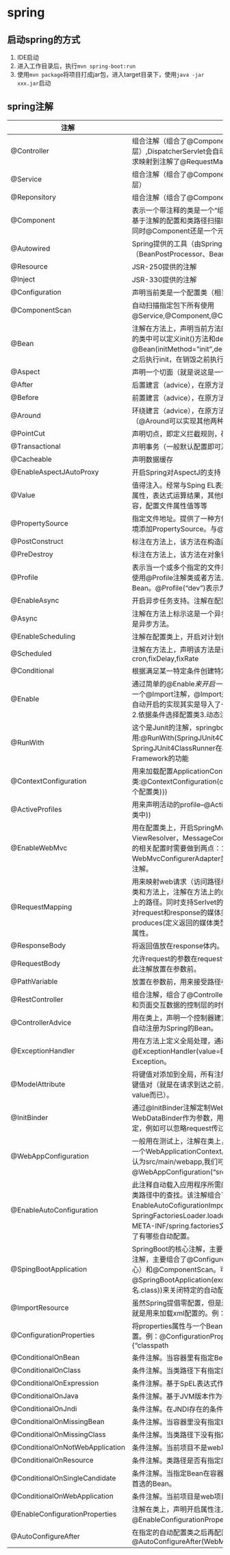 # spring

## 启动spring的方式

1. IDE启动
2. 进入工作目录后，执行`mvn spring-boot:run`
3. 使用`mvn package`将项目打成jar包，进入target目录下，使用`java -jar xxx.jar`启动

## spring注解

|  注解  |  解释  |
|--------|--------|
|  @Controller  |  组合注解（组合了@Component注解），应用在MVC层（控制层）,DispatcherServlet会自动扫描注解了此注解的类，然后将web请求映射到注解了@RequestMapping的方法上。  |
|  @Service  |  组合注解（组合了@Component注解），应用在service层（业务逻辑层）  |
|  @Reponsitory  |  组合注解（组合了@Component注解），应用在dao层（数据访问层）  |
|  @Component  |  表示一个带注释的类是一个“组件”，成为Spring管理的Bean。当使用基于注解的配置和类路径扫描时，这些类被视为自动检测的候选对象。同时@Component还是一个元注解。  |
|  @Autowired  |  Spring提供的工具（由Spring的依赖注入工具（BeanPostProcessor、BeanFactoryPostProcessor）自动注入。）  |
|  @Resource  |  JSR-250提供的注解  |
|  @Inject  |  JSR-330提供的注解  |
|  @Configuration  |  声明当前类是一个配置类（相当于一个Spring配置的xml文件）  |
|  @ComponentScan  |  自动扫描指定包下所有使用@Service,@Component,@Controller,@Repository的类并注册  |
|  @Bean  |  注解在方法上，声明当前方法的返回值为一个Bean。返回的Bean对应的类中可以定义init()方法和destroy()方法，然后在@Bean(initMethod=”init”,destroyMethod=”destroy”)定义，在构造之后执行init，在销毁之前执行destroy。  |
|  @Aspect  |  声明一个切面（就是说这是一个额外功能）  |
|  @After  |  后置建言（advice），在原方法前执行。  |
|  @Before  |  前置建言（advice），在原方法后执行。  |
|  @Around  |  环绕建言（advice），在原方法执行前执行，在原方法执行后再执行（@Around可以实现其他两种advice）  |
|  @PointCut  |  声明切点，即定义拦截规则，确定有哪些方法会被切入  |
|  @Transactional  |  声明事务（一般默认配置即可满足要求，当然也可以自定义）  |
|  @Cacheable  |  声明数据缓存  |
|  @EnableAspectJAutoProxy  |  开启Spring对AspectJ的支持  |
|  @Value  |  值得注入。经常与Sping EL表达式语言一起使用，注入普通字符，系统属性，表达式运算结果，其他Bean的属性，文件内容，网址请求内容，配置文件属性值等等  |
|  @PropertySource  |  指定文件地址。提供了一种方便的、声明性的机制，用于向Spring的环境添加PropertySource。与@configuration类一起使用。  |
|  @PostConstruct  |  标注在方法上，该方法在构造函数执行完成之后执行。  |
|  @PreDestroy  |  标注在方法上，该方法在对象销毁之前执行。  |
|  @Profile  |  表示当一个或多个指定的文件是活动的时，一个组件是有资格注册的。使用@Profile注解类或者方法，达到在不同情况下选择实例化不同的Bean。@Profile(“dev”)表示为dev时实例化。  |
|  @EnableAsync  |  开启异步任务支持。注解在配置类上。  |
|  @Async  |  注解在方法上标示这是一个异步方法，在类上标示这个类所有的方法都是异步方法。  |
|  @EnableScheduling  |  注解在配置类上，开启对计划任务的支持。  |
|  @Scheduled  |  注解在方法上，声明该方法是计划任务。支持多种类型的计划任务：cron,fixDelay,fixRate  |
|  @Conditional  |  根据满足某一特定条件创建特定的Bean  |
|  @Enable  |  通过简单的@Enable*来开启一项功能的支持。所有@Enable*注解都有一个@Import注解，@Import是用来导入配置类的，这也就意味着这些自动开启的实现其实是导入了一些自动配置的Bean(1.直接导入配置类2.依据条件选择配置类3.动态注册配置类)  |
|  @RunWith  |  这个是Junit的注解，springboot集成了junit。一般在测试类里使用:@RunWith(SpringJUnit4ClassRunner.class) — SpringJUnit4ClassRunner在JUnit环境下提供Sprng TestContext Framework的功能  |
|  @ContextConfiguration  |  用来加载配置ApplicationContext，其中classes属性用来加载配置类:@ContextConfiguration(classes = {TestConfig.class(自定义的一个配置类)})  |
|  @ActiveProfiles  |  用来声明活动的profile–@ActiveProfiles(“prod”(这个prod定义在配置类中))  |
|  @EnableWebMvc  |  用在配置类上，开启SpringMvc的Mvc的一些默认配置：如ViewResolver，MessageConverter等。同时在自己定制SpringMvc的相关配置时需要做到两点：1.配置类继承WebMvcConfigurerAdapter类2.就是必须使用这个@EnableWebMvc注解。  |
|  @RequestMapping  |  用来映射web请求（访问路径和参数），处理类和方法的。可以注解在类和方法上，注解在方法上的@RequestMapping路径会继承注解在类上的路径。同时支持Serlvet的request和response作为参数，也支持对request和response的媒体类型进行配置。其中有value(路径)，produces(定义返回的媒体类型和字符集)，method(指定请求方式)等属性。  |
|  @ResponseBody  |  将返回值放在response体内。返回的是数据而不是页面  |
|  @RequestBody  |  允许request的参数在request体中，而不是在直接链接在地址的后面。此注解放置在参数前。  |
|  @PathVariable  |  放置在参数前，用来接受路径参数。  |
|  @RestController  |  组合注解，组合了@Controller和@ResponseBody,当我们只开发一个和页面交互数据的控制层的时候可以使用此注解。  |
|  @ControllerAdvice  |  用在类上，声明一个控制器建言，它也组合了@Component注解，会自动注册为Spring的Bean。  |
|  @ExceptionHandler  |  用在方法上定义全局处理，通过他的value属性可以过滤拦截的条件：@ExceptionHandler(value=Exception.class)–表示拦截所有的Exception。  |
|  @ModelAttribute  |  将键值对添加到全局，所有注解了@RequestMapping的方法可获得次键值对（就是在请求到达之前，往model里addAttribute一对name-value而已）。  |
|  @InitBinder  |  通过@InitBinder注解定制WebDataBinder（用在方法上，方法有一个WebDataBinder作为参数，用WebDataBinder在方法内定制数据绑定，例如可以忽略request传过来的参数Id等）。  |
|  @WebAppConfiguration  |  一般用在测试上，注解在类上，用来声明加载的ApplicationContext是一个WebApplicationContext。他的属性指定的是Web资源的位置，默认为src/main/webapp,我们可以修改为：@WebAppConfiguration(“src/main/resources”)。  |
|  @EnableAutoConfiguration  |  此注释自动载入应用程序所需的所有Bean——这依赖于Spring Boot在类路径中的查找。该注解组合了@Import注解，@Import注解导入了EnableAutoCofigurationImportSelector类，它使用SpringFactoriesLoader.loaderFactoryNames方法来扫描具有META-INF/spring.factories文件的jar包。而spring.factories里声明了有哪些自动配置。  |
|  @SpingBootApplication  |  SpringBoot的核心注解，主要目的是开启自动配置。它也是一个组合注解，主要组合了@Configurer，@EnableAutoConfiguration（核心）和@ComponentScan。可以通过@SpringBootApplication(exclude={想要关闭的自动配置的类名.class})来关闭特定的自动配置。  |
|  @ImportResource  |  虽然Spring提倡零配置，但是还是提供了对xml文件的支持，这个注解就是用来加载xml配置的。例：@ImportResource({“classpath  |
|  @ConfigurationProperties  |  将properties属性与一个Bean及其属性相关联，从而实现类型安全的配置。例：@ConfigurationProperties(prefix=”authot”，locations={“classpath  |
|  @ConditionalOnBean  |  条件注解。当容器里有指定Bean的条件下。  |
|  @ConditionalOnClass  |  条件注解。当类路径下有指定的类的条件下。  |
|  @ConditionalOnExpression  |  条件注解。基于SpEL表达式作为判断条件。  |
|  @ConditionalOnJava  |  条件注解。基于JVM版本作为判断条件。  |
|  @ConditionalOnJndi  |  条件注解。在JNDI存在的条件下查找指定的位置。  |
|  @ConditionalOnMissingBean  |  条件注解。当容器里没有指定Bean的情况下。  |
|  @ConditionalOnMissingClass  |  条件注解。当类路径下没有指定的类的情况下。  |
|  @ConditionalOnNotWebApplication  |  条件注解。当前项目不是web项目的条件下。  |
|  @ConditionalOnResource  |  条件注解。类路径是否有指定的值。  |
|  @ConditionalOnSingleCandidate  |  条件注解。当指定Bean在容器中只有一个，后者虽然有多个但是指定首选的Bean。  |
|  @ConditionalOnWebApplication  |  条件注解。当前项目是web项目的情况下。  |
|  @EnableConfigurationProperties  |  注解在类上，声明开启属性注入，使用@Autowired注入。例：@EnableConfigurationProperties(HttpEncodingProperties.class)。  |
|  @AutoConfigureAfter  |  在指定的自动配置类之后再配置。例：@AutoConfigureAfter(WebMvcAutoConfiguration.class)  |